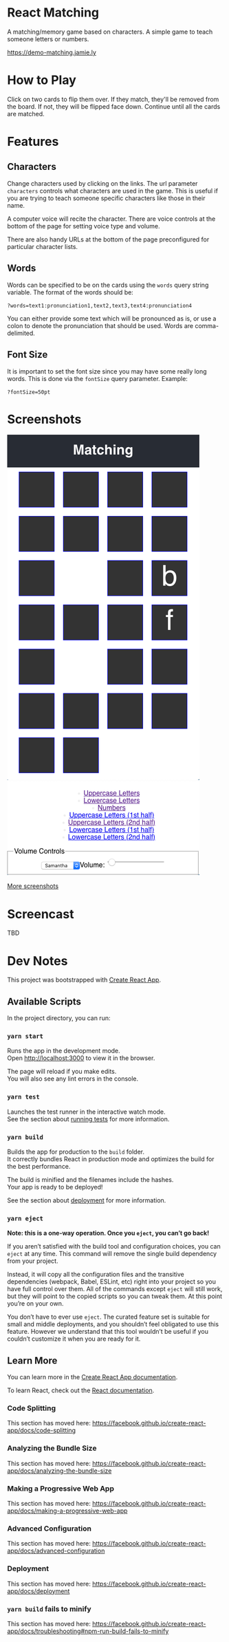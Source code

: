 # React Matching

A matching/memory game based on characters. A simple game to teach someone
letters or numbers.

https://demo-matching.jamie.ly

# How to Play

Click on two cards to flip them over. If they match, they'll be removed from
the board. If not, they will be flipped face down. Continue until all the
cards are matched.

# Features

## Characters

Change characters used by clicking on the links. The url parameter
`characters` controls what characters are used in the game. This is
useful if you are trying to teach someone specific characters like
those in their name.

A computer voice will recite the character. There are voice controls at the
bottom of the page for setting voice type and volume.

There are also handy URLs at the bottom of the page preconfigured for
particular character lists.

## Words

Words can be specified to be on the cards using the `words` query string
variable. The format of the words should be:

```
?words=text1:pronunciation1,text2,text3,text4:pronunciation4
```

You can either provide some text which will be pronounced as is, or use a colon
to denote the pronunciation that should be used. Words are comma-delimited.

## Font Size

It is important to set the font size since you may have some really long words.
This is done via the `fontSize` query parameter. Example:

```
?fontSize=50pt
```

# Screenshots

<img src="https://raw.githubusercontent.com/jamiely/react-matching/master/docs/screenshots/match4.png" alt="Matching Grid">
<img src="https://raw.githubusercontent.com/jamiely/react-matching/master/docs/screenshots/controls1.png" alt="Game Controls">

[More screenshots](docs/screenshots.md)

# Screencast

TBD

# Dev Notes

This project was bootstrapped with [Create React App](https://github.com/facebook/create-react-app).

## Available Scripts

In the project directory, you can run:

### `yarn start`

Runs the app in the development mode.<br />
Open [http://localhost:3000](http://localhost:3000) to view it in the browser.

The page will reload if you make edits.<br />
You will also see any lint errors in the console.

### `yarn test`

Launches the test runner in the interactive watch mode.<br />
See the section about [running tests](https://facebook.github.io/create-react-app/docs/running-tests) for more information.

### `yarn build`

Builds the app for production to the `build` folder.<br />
It correctly bundles React in production mode and optimizes the build for the best performance.

The build is minified and the filenames include the hashes.<br />
Your app is ready to be deployed!

See the section about [deployment](https://facebook.github.io/create-react-app/docs/deployment) for more information.

### `yarn eject`

**Note: this is a one-way operation. Once you `eject`, you can’t go back!**

If you aren’t satisfied with the build tool and configuration choices, you can `eject` at any time. This command will remove the single build dependency from your project.

Instead, it will copy all the configuration files and the transitive dependencies (webpack, Babel, ESLint, etc) right into your project so you have full control over them. All of the commands except `eject` will still work, but they will point to the copied scripts so you can tweak them. At this point you’re on your own.

You don’t have to ever use `eject`. The curated feature set is suitable for small and middle deployments, and you shouldn’t feel obligated to use this feature. However we understand that this tool wouldn’t be useful if you couldn’t customize it when you are ready for it.

## Learn More

You can learn more in the [Create React App documentation](https://facebook.github.io/create-react-app/docs/getting-started).

To learn React, check out the [React documentation](https://reactjs.org/).

### Code Splitting

This section has moved here: https://facebook.github.io/create-react-app/docs/code-splitting

### Analyzing the Bundle Size

This section has moved here: https://facebook.github.io/create-react-app/docs/analyzing-the-bundle-size

### Making a Progressive Web App

This section has moved here: https://facebook.github.io/create-react-app/docs/making-a-progressive-web-app

### Advanced Configuration

This section has moved here: https://facebook.github.io/create-react-app/docs/advanced-configuration

### Deployment

This section has moved here: https://facebook.github.io/create-react-app/docs/deployment

### `yarn build` fails to minify

This section has moved here: https://facebook.github.io/create-react-app/docs/troubleshooting#npm-run-build-fails-to-minify
